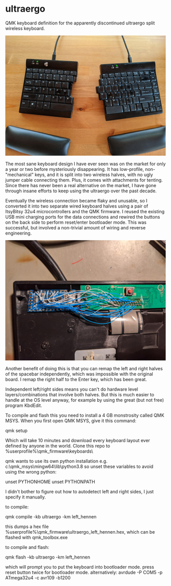 # ultraergo
QMK keyboard definition for the apparently discontinued ultraergo split wireless keyboard.

![](https://raw.githubusercontent.com/thennen/ultraergo/master/finished.jpeg)

The most sane keyboard design I have ever seen was on the market for only a year or two before mysteriously disappearing. It has low-profile, non-"mechanical" keys, and it is split into two wireless halves, with no ugly jumper cable connecting them. Plus, it comes with attachments for tenting.  Since there has never been a real alternative on the market, I have gone through insane efforts to keep using the ultraergo over the past decade.

Eventually the wireless connection became flaky and unusable, so I converted it into two separate wired keyboard halves using a pair of ItsyBitsy 32u4 microcontrollers and the QMK firmware. I reused the existing USB mini charging ports for the data connections and rewired the buttons on the back side to perform reset/enter bootloader mode. This was successful, but involved a non-trivial amount of wiring and reverse engineering.

![](https://raw.githubusercontent.com/thennen/ultraergo/master/wiring1.jpeg)

Another benefit of doing this is that you can remap the left and right halves of the spacebar independently, which was impossible with the original board.  I remap the right half to the Enter key, which has been great.

Independent left/right sides means you can't do hardware level layers/combinations that involve both halves. But this is much easier to handle at the OS level anyway, for example by using the great (but not free) program KbdEdit.

To compile and flash this you need to install a 4 GB monstrosity called QMK MSYS. When you first open QMK MSYS, give it this command:

qmk setup

Which will take 10 minutes and download every keyboard layout ever defined by anyone in the world. Clone this repo to %userprofile%\qmk_firmware\keyboards\ 

qmk wants to use its own python installation e.g. c:\qmk_msys\mingw64\lib\python3.8
so unset these variables to avoid using the wrong python:

unset PYTHONHOME
unset PYTHONPATH

I didn't bother to figure out how to autodetect left and right sides, I just specify it manually.

to compile:

qmk compile -kb ultraergo -km left_hennen

this dumps a hex file %userprofile%\qmk_firmware\ultraergo_left_hennen.hex, which can be flashed with qmk_toolbox.exe

to compile and flash:

qmk flash -kb ultraergo -km left_hennen

which will prompt you to put the keyboard into bootloader mode.
press reset button twice for bootloader mode.
alternatively: avrdude -P COM5 -p ATmega32u4 -c avr109 -b1200

